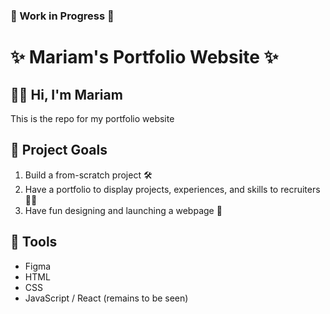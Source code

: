 ### 🔧 Work in Progress 🔧
# ✨ Mariam's Portfolio Website ✨

## 👋🏼 Hi, I'm Mariam
This is the repo for my portfolio website
## 🎯 Project Goals
1. Build a from-scratch project 🛠️
2. Have a portfolio to display projects, experiences, and skills to recruiters 🤝🏼
3. Have fun designing and launching a webpage 🚀

## 🧱 Tools
- Figma
- HTML
- CSS
- JavaScript / React (remains to be seen)

